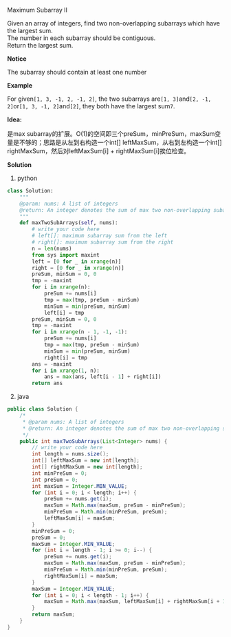 Maximum Subarray II

Given an array of integers, find two non-overlapping subarrays which have the largest sum.  
The number in each subarray should be contiguous.  
Return the largest sum.

**Notice**

The subarray should contain at least one number

**Example**

For given`[1, 3, -1, 2, -1, 2]`, the two subarrays are`[1, 3]`and`[2, -1, 2]`or`[1, 3, -1, 2]`and`[2]`, they both have the largest sum`7`.

**Idea:**

是max subarray的扩展。O(1)的空间即三个preSum，minPreSum，maxSum变量是不够的；思路是从左到右构造一个int[] leftMaxSum，从右到左构造一个int[] rightMaxSum，然后对leftMaxSum[i] + rightMaxSum[i]挨位检查。

**Solution**
1. python
```python
class Solution:
    """
    @param: nums: A list of integers
    @return: An integer denotes the sum of max two non-overlapping subarrays
    """
    def maxTwoSubArrays(self, nums):
        # write your code here
        # left[]: maximum subarray sum from the left
        # right[]: maximum subarray sum from the right
        n = len(nums)
        from sys import maxint
        left = [0 for _ in xrange(n)]
        right = [0 for _ in xrange(n)]
        preSum, minSum = 0, 0
        tmp = -maxint
        for i in xrange(n):
            preSum += nums[i]
            tmp = max(tmp, preSum - minSum)
            minSum = min(preSum, minSum)
            left[i] = tmp
        preSum, minSum = 0, 0
        tmp = -maxint
        for i in xrange(n - 1, -1, -1):
            preSum += nums[i]
            tmp = max(tmp, preSum - minSum)
            minSum = min(preSum, minSum)
            right[i] = tmp
        ans = -maxint
        for i in xrange(1, n):
            ans = max(ans, left[i - 1] + right[i])
        return ans
```

2. java
```java
public class Solution {
    /*
     * @param nums: A list of integers
     * @return: An integer denotes the sum of max two non-overlapping subarrays
     */
    public int maxTwoSubArrays(List<Integer> nums) {
        // write your code here
        int length = nums.size();
        int[] leftMaxSum = new int[length];
        int[] rightMaxSum = new int[length];
        int minPreSum = 0;
        int preSum = 0;
        int maxSum = Integer.MIN_VALUE;
        for (int i = 0; i < length; i++) {
            preSum += nums.get(i);
            maxSum = Math.max(maxSum, preSum - minPreSum);
            minPreSum = Math.min(minPreSum, preSum);
            leftMaxSum[i] = maxSum;
        }
        minPreSum = 0;
        preSum = 0;
        maxSum = Integer.MIN_VALUE;
        for (int i = length - 1; i >= 0; i--) {
            preSum += nums.get(i);
            maxSum = Math.max(maxSum, preSum - minPreSum);
            minPreSum = Math.min(minPreSum, preSum);
            rightMaxSum[i] = maxSum;
        }
        maxSum = Integer.MIN_VALUE;
        for (int i = 0; i < length - 1; i++) {
            maxSum = Math.max(maxSum, leftMaxSum[i] + rightMaxSum[i + 1]);
        }
        return maxSum;
    }
}
```

